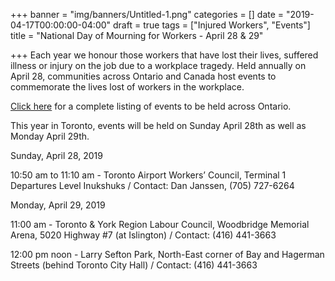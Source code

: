 +++
banner = "img/banners/Untitled-1.png"
categories = []
date = "2019-04-17T00:00:00-04:00"
draft = true
tags = ["Injured Workers", "Events"]
title = "National Day of Mourning for Workers - April 28 & 29"

+++
Each year we honour those workers that have lost their lives, suffered illness or injury on the job due to a workplace tragedy. Held annually on April 28, communities across Ontario and Canada host events to commemorate the lives lost of workers in the workplace.

[Click here](https://www.whsc.on.ca/Files/Events/WHSC_DOM2019_EventListing_Apr3a.aspx "Workers Health and Safety Centre") for a complete listing of events to be held across Ontario.

This year in Toronto, events will be held on Sunday April 28th as well as Monday April 29th.

Sunday, April 28, 2019 

10:50 am to 11:10 am - Toronto Airport Workers’ Council, Terminal 1 Departures Level Inukshuks / Contact: Dan Janssen, (705) 727-6264 

Monday, April 29, 2019

11:00 am - Toronto & York Region Labour Council, Woodbridge Memorial Arena, 5020 Highway #7 (at Islington) / Contact: (416) 441-3663 

12:00 pm noon - Larry Sefton Park, North-East corner of Bay and Hagerman Streets (behind Toronto City Hall) / Contact: (416) 441-3663